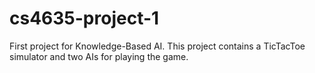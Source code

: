 cs4635-project-1
================

First project for Knowledge-Based AI.
This project contains a TicTacToe simulator and two AIs for playing the game.
